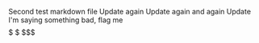 Second test markdown file
Update again
Update again and again
Update
I'm saying something bad, flag me
$$$$$$$$$$
$$$
$
$$$
